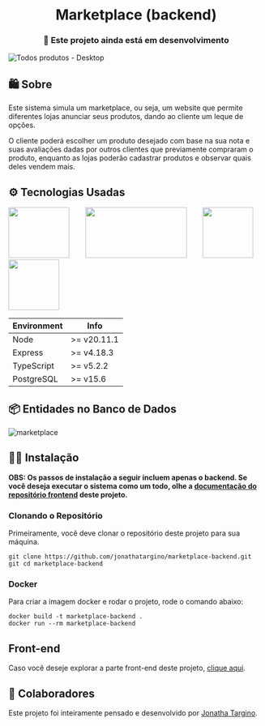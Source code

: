 <h1 align="center">Marketplace (backend)</h1>
<h3 align="center">🚧 Este projeto ainda está em desenvolvimento</h3>

![Todos produtos - Desktop](https://github.com/jonathatargino/marketplace-frontend/assets/102263444/732f4f8d-70ac-49ff-9960-fc030e14bf48)

## 🛍️ Sobre

<p>
  Este sistema simula um marketplace, ou seja, um website que permite diferentes lojas anunciar seus produtos, dando ao cliente um leque de opções. 
</p>
<p>
  O cliente poderá escolher um produto desejado com base na sua nota e suas avaliações dadas por outros clientes que previamente compraram o produto, enquanto as lojas poderão cadastrar produtos e observar quais deles vendem mais.
</p>

## ⚙️ Tecnologias Usadas

<div>
  <img
    src="https://github.com/jonathatargino/marketplace-backend/assets/102263444/fd686aec-9985-4945-97d2-9e9209155974"
    width="120"
    height="100"
  />
  &nbsp;&nbsp;&nbsp;&nbsp;&nbsp;&nbsp;
  <img
    src="https://github.com/jonathatargino/marketplace-backend/assets/102263444/4b3ef54c-d8ad-4764-b5ad-cfe2707fd228"
    width="200"
    height="100"
  />
  &nbsp;&nbsp;&nbsp;&nbsp;&nbsp;&nbsp;
  <img
    src="https://github.com/jonathatargino/marketplace-frontend/assets/102263444/a67f834b-0997-4771-bc68-d040dc1506f3"
    width="100"
    height="100"
  />
  <img
    src="https://github.com/jonathatargino/marketplace-backend/assets/102263444/888fbd07-6c03-4ecf-b661-1fc7d11064f2"
    width="100"
    height="100"
  />
  
</div>

| Environment | Info |
|---|---|
| Node | >= v20.11.1 |
| Express | >= v4.18.3 |
| TypeScript | >= v5.2.2 |
| PostgreSQL | >= v15.6 |

## 📦 Entidades no Banco de Dados
![marketplace](https://github.com/jonathatargino/marketplace-backend/assets/102263444/6dccaf51-7141-4a71-bf93-cc328c0ce11f)

## 👨‍💻 Instalação
<strong>
OBS: Os passos de instalação a seguir incluem apenas o backend. Se você deseja executar o sistema como um todo, olhe a <a href="https://github.com/jonathatargino/marketplace-frontend">documentação do repositório frontend</a> deste projeto.
</strong>

### Clonando o Repositório

Primeiramente, você deve clonar o repositório deste projeto para sua máquina.

```
git clone https://github.com/jonathatargino/marketplace-backend.git
git cd marketplace-backend
```

### Docker
Para criar a imagem docker e rodar o projeto, rode o comando abaixo:

```
docker build -t marketplace-backend .
docker run --rm marketplace-backend
```

## Front-end
Caso você deseje explorar a parte front-end deste projeto, <a href="https://github.com/jonathatargino/marketplace-frontend">clique aqui</a>.

## 🧑 Colaboradores
Este projeto foi inteiramente pensado e desenvolvido por <a href="https://github.com/jonathatargino">Jonatha Targino</a>.
